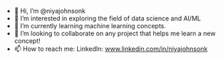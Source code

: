 - 👋 Hi, I’m @niyajohnsonk
- 👀 I’m interested in exploring the field of data science and AI/ML
- 🌱 I’m currently learning machine learning concepts.
- 💞️ I’m looking to collaborate on any project that helps me learn a new concept!
- 📫 How to reach me: LinkedIn: www.linkedin.com/in/niyajohnsonk


<!---
niyajohnsonk/niyajohnsonk is a ✨ special ✨ repository because its `README.md` (this file) appears on your GitHub profile.
You can click the Preview link to take a look at your changes.
--->
